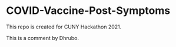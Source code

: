# COVID-Vaccine-Post-Symptoms
This repo is created for CUNY Hackathon 2021.

This is a comment by Dhrubo.
